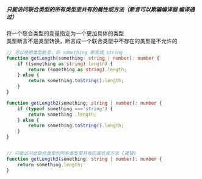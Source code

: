 ##### 只能访问联合类型的所有类型里共有的属性或方法（断言可以欺骗编译器 编译通过） 

将一个联合类型的变量指定为一个更加具体的类型			
类型断言不是类型转换，断言成一个联合类型中不存在的类型是不允许的

```ts
// 可以使用类型断言，将 something 断言成 string
function getLength(something: string | number): number {
    if ((something as string).length) {
        return (something as string).length;
    } else {
        return something.toString().length;
    }
}

function getLength2(something: string | number): number {
    if (typeof something ==='string') {
        return something .length;
    } else {
        return something.toString().length;
    }
}


// 只能访问此联合类型的所有类型里共有的属性或方法 (报错)
function getLength3(something: string | number): number { 
    return something.length;
}

```




